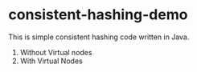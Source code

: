 # consistent-hashing-demo

This is simple consistent hashing code written in Java. 
1. Without Virtual nodes
2. With Virtual Nodes
